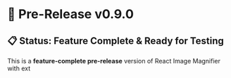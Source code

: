 # 🚀 Pre-Release v0.9.0

## 📋 Status: Feature Complete & Ready for Testing

This is a **feature-complete pre-release** version of React Image Magnifier with ext